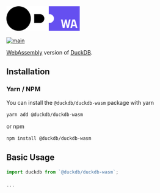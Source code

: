 <img src="https://github.com/duckdb/duckdb-wasm/blob/447dd9fc3c4f969b2e1d1379f95331e27d622e05/misc/duckdb_wasm.svg" height="64">

[![main](https://github.com/duckdb/duckdb-wasm/actions/workflows/main.yml/badge.svg)](https://github.com/duckdb/duckdb-wasm/actions/workflows/main.yml)

[WebAssembly](https://webassembly.org) version of [DuckDB](https://duckdb.org).

## Installation

### Yarn / NPM

You can install the `@duckdb/duckdb-wasm` package with yarn

```sh
yarn add @duckdb/duckdb-wasm
```

or npm

```sh
npm install @duckdb/duckdb-wasm
```

## Basic Usage

```ts
import duckdb from `@duckdb/duckdb-wasm`;

...
```
